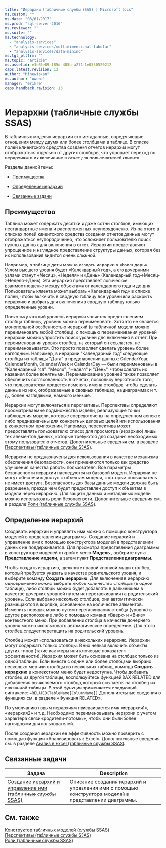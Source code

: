 ```yaml
---
title: "Иерархии (табличные службы SSAS) | Microsoft Docs"
ms.custom: ""
ms.date: "03/01/2017"
ms.prod: "sql-server-2016"
ms.reviewer: ""
ms.suite: ""
ms.technology: 
  - "analysis-services"
  - "analysis-services/multidimensional-tabular"
  - "analysis-services/data-mining"
ms.tgt_pltfrm: ""
ms.topic: "article"
ms.assetid: e3e50e89-f85d-485b-a271-1e0550520212
caps.latest.revision: 13
author: "Minewiskan"
ms.author: "owend"
manager: "erikre"
caps.handback.revision: 13
---
```

# Иерархии (табличные службы SSAS)
  В табличных моделях иерархии это метаданные, определяющие отношения между двумя или более столбцами в таблице. В списке полей клиентского средства создания отчетов иерархии могут отображаться отдельно от других столбцов, что упрощает переход по иерархиям и их включение в отчет для пользователей клиента.  
  
 Разделы данной темы:  
  
-   [Преимущества](#bkmk_benefits)  
  
-   [Определение иерархий](#bkmk_define)  
  
-   [Связанные задачи](#bkmk_related_tasks)  
  
##  <a name="bkmk_benefits"></a> Преимущества  
 Таблица может содержать десятки и даже сотни столбцов, имеющих нестандартные имена и расположенных неупорядоченно. Из-за этого в списках полей клиентского средства создания отчетов данные могут отображаться неупорядоченно, что осложняет пользователю поиск нужных данных для включения в отчет. Иерархии предоставляют упрощенное и наглядное представление структуры данных, которая без их использования видится очень сложной.  
  
 Например, в таблице даты можно создать иерархию «Календарь». Узлом высшего уровня будет «Календарный год», а его дочерними узлами станут «Месяц», «Неделя» и «День» (Календарный год->Месяц->Неделя->День). Эта иерархия представляет логическое взаимоотношение между объектами от календарного года и до дня. Пользователь клиента может выбрать «Календарный год» в списке полей, чтобы включить в сводную таблицу все уровни или раскрыть иерархию и выбрать для включения в сводную таблицу только определенные уровни.  
  
 Поскольку каждый уровень иерархии является представлением столбца таблицы, уровень можно переименовать. Хотя это не является монопольной особенностью иерархий (в табличной модели можно переименовать любой столбец), с помощью переименования уровней иерархии можно упростить поиск уровней для включения в отчет. При переименовании уровня столбец, на который он ссылается, не переименовывается. Это просто позволяет сделать уровень более наглядным. Например, в иерархии "Календарный год" следующие столбцы из таблицы "Дата" в представлении данных: CalendarYear, CalendarMonth, CalendarWeek и CalendarDay — были переименованы в "Календарный год", "Месяц", "Неделя" и "День", чтобы сделать их названия более понятными. Переименование уровней также позволяет обеспечить согласованность в отчетах, поскольку вероятность того, что пользователям придется изменять имена столбцов, чтобы сделать данные из них, отображаемые в сводных таблицах, на диаграммах и т. д., более наглядными, намного меньше.  
  
 Иерархии могут включаться в перспективы. Перспективы определяют просматриваемые подмножества модели, реализующие точки наблюдения модели, которые сосредоточены на определенном аспекте либо предназначены для конкретных деловых целей или использования в конкретном приложении. Например, перспектива может предоставлять пользователю список для просмотра (иерархию) лишь тех элементов данных, которые требуются для создания необходимых этому пользователю отчетов. Дополнительные сведения см. в разделе [Перспективы (табличные службы SSAS)](../../analysis-services/tabular-models/perspectives-ssas-tabular.md).  
  
 Иерархии не предназначены для использования в качестве механизма обеспечения безопасности, они применяются только как средство улучшения качества работы пользователя. Все параметры безопасности иерархии наследуются из базовой модели. Иерархии не могут обеспечить доступ к объектам модели, к которым пользователь не имеет доступа. Безопасность для базы данных модели должна быть разрешена, прежде чем будет предоставлен доступ к объектам в модели через иерархию. Для защиты данных и метаданных модели можно использовать роли безопасности. Дополнительные сведения см. в разделе [Роли (табличные службы SSAS)](../../analysis-services/tabular-models/roles-ssas-tabular.md).  
  
##  <a name="bkmk_define"></a> Определение иерархий  
 Создавать иерархии и управлять ими можно с помощью конструктора моделей в представлении диаграммы. Создание иерархий и управление ими с помощью конструктора моделей в представлении данных не поддерживается. Для просмотра представления диаграммы в конструкторе моделей откройте меню **Модель** , выберите пункт **Представление модели**, а затем пункт **Представление диаграммы**.  
  
 Чтобы создать иерархию, щелкните правой кнопкой мыши столбец, который требуется указать в качестве родительского уровня, и выберите команду **Создать иерархию**. Для включения в иерархию одновременно можно выбрать любое количество столбцов (в одной таблице), либо столбцы можно будет добавлять в дальнейшем в качестве дочерних уровней путем их перетаскивания на родительский уровень. Если выбрано несколько столбцов, они автоматически размещаются в порядке, основанном на количестве элементов. Изменить порядок можно путем перетаскивания столбца (уровня) в другое расположение либо с помощью команд «Вверх» и «Вниз» контекстного меню. При добавлении столбца в качестве дочернего уровня можно использовать автоматическое определение. Для этого столбец следует перетащить на родительский уровень.  
  
 Столбец может использоваться в нескольких иерархиях. Иерархии могут содержать только столбцы. В них нельзя включить объекты других типов (такие как меры или ключевые показатели эффективности). Иерархия может быть основана на столбцах только из одной таблицы. Если вместе с одним или более столбцами выбрано несколько мер или столбцы из нескольких таблиц, команда **Создать иерархию** в контекстном меню будет недоступна. Чтобы добавить столбец из другой таблицы, воспользуйтесь функцией DAX RELATED для добавления вычисляемого столбца, который ссылается на столбец из связанной таблицы. В этой функции применяется следующий синтаксис: `=RELATED(TableName[ColumnName])` Дополнительные сведения о функциях см. в разделе «Функция RELATED».  
  
 По умолчанию новым иерархиям присваивается имя «иерархия1», «иерархия2» и т. д. Необходимо переименовывать иерархии с учетом характера связи «родители-потомки», чтобы они были более наглядными для пользователей.  
  
 После создания иерархии ее эффективность можно проверить с помощью функции «Анализировать в Excel». Дополнительные сведения см. в разделе [Анализ в Excel (табличные службы SSAS)](../../analysis-services/tabular-models/analyze-in-excel-ssas-tabular.md).  
  
##  <a name="bkmk_related_tasks"></a> Связанные задачи  
  
|Задача|Description|  
|----------|-----------------|  
|[Создание иерархий и управление ими (табличные службы SSAS)](../../analysis-services/tabular-models/create-and-manage-hierarchies-ssas-tabular.md)|Описание создания иерархий и управления ими с помощью конструктора моделей в представлении диаграммы.|  
  
## См. также  
 [Конструктор табличных моделей (службы SSAS)](../../analysis-services/tabular-models/tabular-model-designer-ssas.md)   
 [Перспективы (табличные службы SSAS)](../../analysis-services/tabular-models/perspectives-ssas-tabular.md)   
 [Роли (табличные службы SSAS)](../../analysis-services/tabular-models/roles-ssas-tabular.md)  
  
  